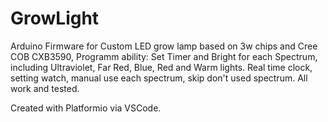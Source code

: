 # GrowLight
Arduino Firmware for Custom LED grow lamp based on 3w chips and Cree COB CXB3590,
Programm ability:
Set Timer and Bright for each Spectrum,
including Ultraviolet, Far Red, Blue, Red and Warm lights.
Real time clock, setting watch, manual use each spectrum, skip don't used  spectrum.
All work and tested.

Created with Platformio via VSCode.

